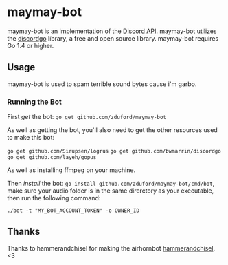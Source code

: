 # maymay-bot
maymay-bot is an implementation of the [Discord API](https://discordapp.com/developers/docs/intro). maymay-bot utilizes the [discordgo](https://github.com/bwmarrin/discordgo) library, a free and open source library. maymay-bot requires Go 1.4 or higher.

## Usage
maymay-bot is used to spam terrible sound bytes cause i'm garbo.

### Running the Bot
First *get* the bot: `go get github.com/zduford/maymay-bot`

As well as getting the bot, you'll also need to get the other resources used to make this bot:

`go get github.com/Sirupsen/logrus`
`go get github.com/bwmarrin/discordgo`
`go get github.com/layeh/gopus`

As well as installing ffmpeg on your machine.


Then *install* the bot: `go install github.com/zduford/maymay-bot/cmd/bot`, make sure your audio folder is in the same direrctory as your executable, then run the following command:

```
./bot -t "MY_BOT_ACCOUNT_TOKEN" -o OWNER_ID
```

## Thanks
Thanks to hammerandchisel for making the airhornbot [hammerandchisel](https://github.com/hammerandchisel). <3
